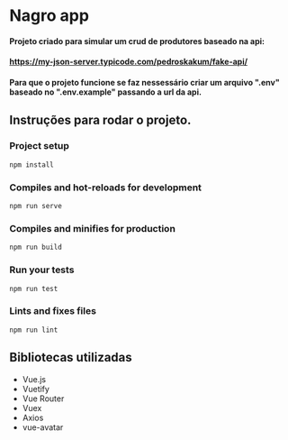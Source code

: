 # Nagro app

#### Projeto criado para simular um crud de produtores baseado na api:
#### https://my-json-server.typicode.com/pedroskakum/fake-api/

#### Para que o projeto funcione se faz nessessário criar um arquivo ".env" baseado no ".env.example" passando a url da api.


## Instruções para rodar o projeto.

### Project setup
```
npm install
```

### Compiles and hot-reloads for development
```
npm run serve
```

### Compiles and minifies for production
```
npm run build
```

### Run your tests
```
npm run test
```

### Lints and fixes files
```
npm run lint
```

## Bibliotecas utilizadas

* Vue.js
* Vuetify
* Vue Router
* Vuex
* Axios
* vue-avatar
